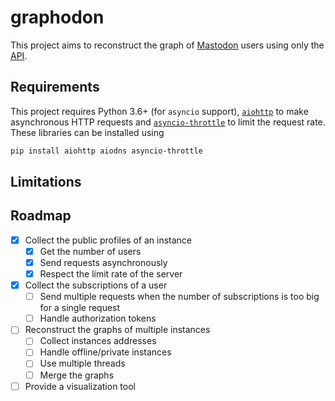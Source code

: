 # graphodon

This project aims to reconstruct the graph of [Mastodon](https://joinmastodon.org/) users using only the [API](https://docs.joinmastodon.org/methods/).

## Requirements

This project requires Python 3.6+ (for `asyncio` support), [`aiohttp`](https://docs.aiohttp.org/en/stable/) to make asynchronous HTTP requests and [`asyncio-throttle`](https://github.com/hallazzang/asyncio-throttle) to limit the request rate.
These libraries can be installed using
```sh
pip install aiohttp aiodns asyncio-throttle
```

## Limitations

## Roadmap

- [x] Collect the public profiles of an instance
    - [x] Get the number of users
    - [x] Send requests asynchronously
    - [x] Respect the limit rate of the server
- [x] Collect the subscriptions of a user
    - [ ] Send multiple requests when the number of subscriptions is too big for a single request
    - [ ] Handle authorization tokens
- [ ] Reconstruct the graphs of multiple instances
    - [ ] Collect instances addresses
    - [ ] Handle offline/private instances
    - [ ] Use multiple threads
    - [ ] Merge the graphs
- [ ] Provide a visualization tool

